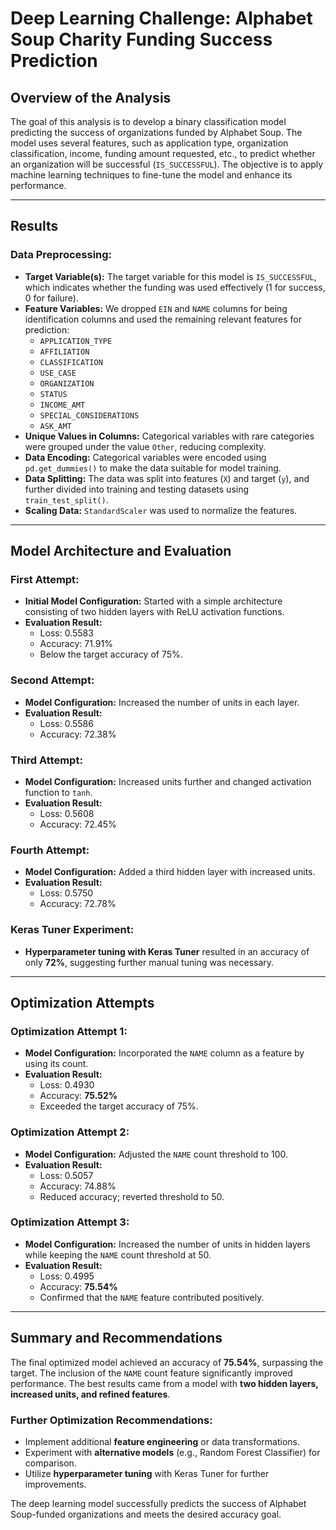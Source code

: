 # Deep Learning Challenge: Alphabet Soup Charity Funding Success Prediction

## Overview of the Analysis
The goal of this analysis is to develop a binary classification model predicting the success of organizations funded by Alphabet Soup. The model uses several features, such as application type, organization classification, income, funding amount requested, etc., to predict whether an organization will be successful (`IS_SUCCESSFUL`). The objective is to apply machine learning techniques to fine-tune the model and enhance its performance.

---

## Results
### Data Preprocessing:
- **Target Variable(s):** The target variable for this model is `IS_SUCCESSFUL`, which indicates whether the funding was used effectively (1 for success, 0 for failure).
- **Feature Variables:** We dropped `EIN` and `NAME` columns for being identification columns and used the remaining relevant features for prediction:
  - `APPLICATION_TYPE`
  - `AFFILIATION`
  - `CLASSIFICATION`
  - `USE_CASE`
  - `ORGANIZATION`
  - `STATUS`
  - `INCOME_AMT`
  - `SPECIAL_CONSIDERATIONS`
  - `ASK_AMT`
- **Unique Values in Columns:** Categorical variables with rare categories were grouped under the value `Other`, reducing complexity.
- **Data Encoding:** Categorical variables were encoded using `pd.get_dummies()` to make the data suitable for model training.
- **Data Splitting:** The data was split into features (`X`) and target (`y`), and further divided into training and testing datasets using `train_test_split()`.
- **Scaling Data:** `StandardScaler` was used to normalize the features.

---

## Model Architecture and Evaluation
### First Attempt:
- **Initial Model Configuration:** Started with a simple architecture consisting of two hidden layers with ReLU activation functions.
- **Evaluation Result:**  
  - Loss: 0.5583  
  - Accuracy: 71.91%
  - Below the target accuracy of 75%.

### Second Attempt:
- **Model Configuration:** Increased the number of units in each layer.
- **Evaluation Result:**
  - Loss: 0.5586
  - Accuracy: 72.38%

### Third Attempt:
- **Model Configuration:** Increased units further and changed activation function to `tanh`.
- **Evaluation Result:**
  - Loss: 0.5608
  - Accuracy: 72.45%

### Fourth Attempt:
- **Model Configuration:** Added a third hidden layer with increased units.
- **Evaluation Result:**
  - Loss: 0.5750
  - Accuracy: 72.78%

### Keras Tuner Experiment:
- **Hyperparameter tuning with Keras Tuner** resulted in an accuracy of only **72%**, suggesting further manual tuning was necessary.

---

## Optimization Attempts
### Optimization Attempt 1:
- **Model Configuration:** Incorporated the `NAME` column as a feature by using its count.
- **Evaluation Result:**
  - Loss: 0.4930
  - Accuracy: **75.52%**
  - Exceeded the target accuracy of 75%.

### Optimization Attempt 2:
- **Model Configuration:** Adjusted the `NAME` count threshold to 100.
- **Evaluation Result:**
  - Loss: 0.5057
  - Accuracy: 74.88%
  - Reduced accuracy; reverted threshold to 50.

### Optimization Attempt 3:
- **Model Configuration:** Increased the number of units in hidden layers while keeping the `NAME` count threshold at 50.
- **Evaluation Result:**
  - Loss: 0.4995
  - Accuracy: **75.54%**
  - Confirmed that the `NAME` feature contributed positively.

---

## Summary and Recommendations
The final optimized model achieved an accuracy of **75.54%**, surpassing the target. The inclusion of the `NAME` count feature significantly improved performance. The best results came from a model with **two hidden layers, increased units, and refined features**.

### Further Optimization Recommendations:
- Implement additional **feature engineering** or data transformations.
- Experiment with **alternative models** (e.g., Random Forest Classifier) for comparison.
- Utilize **hyperparameter tuning** with Keras Tuner for further improvements.

The deep learning model successfully predicts the success of Alphabet Soup-funded organizations and meets the desired accuracy goal.
